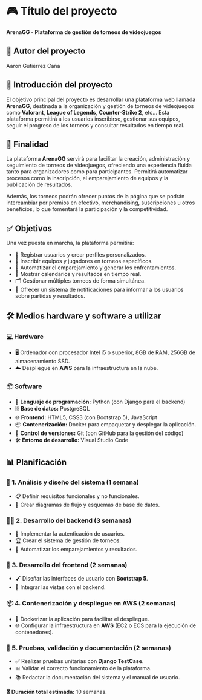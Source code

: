# 🎮 Título del proyecto

**ArenaGG - Plataforma de gestión de torneos de videojuegos**

## 👤 Autor del proyecto

Aaron Gutiérrez Caña

## 📖 Introducción del proyecto

El objetivo principal del proyecto es desarrollar una plataforma web llamada **ArenaGG**, destinada a la organización y gestión de torneos de videojuegos como **Valorant**, **League of Legends**, **Counter-Strike 2**, etc... Esta plataforma permitirá a los usuarios inscribirse, gestionar sus equipos, seguir el progreso de los torneos y consultar resultados en tiempo real. 

## 🎯 Finalidad

La plataforma **ArenaGG** servirá para facilitar la creación, administración y seguimiento de torneos de videojuegos, ofreciendo una experiencia fluida tanto para organizadores como para participantes. Permitirá automatizar procesos como la inscripción, el emparejamiento de equipos y la publicación de resultados.

Además, los torneos podrán ofrecer puntos de la página que se podrán intercambiar por premios en efectivo, merchandising, suscripciones u otros beneficios, lo que fomentará la participación y la competitividad.

## ✅ Objetivos

Una vez puesta en marcha, la plataforma permitirá:

- 🔐 Registrar usuarios y crear perfiles personalizados.
- 📝 Inscribir equipos y jugadores en torneos específicos.
- 🔄 Automatizar el emparejamiento y generar los enfrentamientos.
- 📅 Mostrar calendarios y resultados en tiempo real.
- 🗂️ Gestionar múltiples torneos de forma simultánea.
- 🔔 Ofrecer un sistema de notificaciones para informar a los usuarios sobre partidas y resultados.

## 🛠️ Medios hardware y software a utilizar

### 💻 Hardware

- 🖥️ Ordenador con procesador Intel i5 o superior, 8GB de RAM, 256GB de almacenamiento SSD.
- ☁️ Despliegue en **AWS** para la infraestructura en la nube.

### 📦 Software

- 🐍 **Lenguaje de programación:** Python (con Django para el backend)
- 🗄️ **Base de datos:** PostgreSQL
- 🌐 **Frontend:** HTML5, CSS3 (con Bootstrap 5), JavaScript
- 📦 **Contenerización:** Docker para empaquetar y desplegar la aplicación.
- 🔄 **Control de versiones:** Git (con GitHub para la gestión del código)
- 🛠️ **Entorno de desarrollo:** Visual Studio Code

## 📊 Planificación

### 📌 1. Análisis y diseño del sistema (1 semana)

- 📋 Definir requisitos funcionales y no funcionales.
- 📐 Crear diagramas de flujo y esquemas de base de datos.

### 🧑‍💻 2. Desarrollo del backend (3 semanas)

- 🔑 Implementar la autenticación de usuarios.
- 🏆 Crear el sistema de gestión de torneos.
- 🔢 Automatizar los emparejamientos y resultados.

### 🎨 3. Desarrollo del frontend (2 semanas)

- 🖌️ Diseñar las interfaces de usuario con **Bootstrap 5**.
- 🔗 Integrar las vistas con el backend.

### 📦 4. Contenerización y despliegue en AWS (2 semanas)

- 🐳 Dockerizar la aplicación para facilitar el despliegue.
- 🌐 Configurar la infraestructura en **AWS** (EC2 o ECS para la ejecución de contenedores).

### 🧪 5. Pruebas, validación y documentación (2 semanas)

- ✅ Realizar pruebas unitarias con **Django TestCase**.
- 📊 Validar el correcto funcionamiento de la plataforma.
- 📚 Redactar la documentación del sistema y el manual de usuario.

**⏳ Duración total estimada:** 10 semanas.




